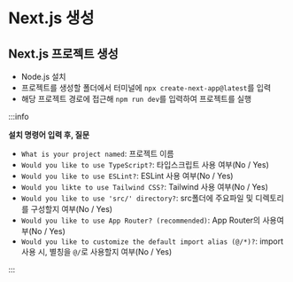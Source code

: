 # Next.js 생성

## Next.js 프로젝트 생성

- Node.js 설치
- 프로젝트를 생성할 폴더에서 터미널에 `npx create-next-app@latest`를 입력
- 해당 프로젝트 경로에 접근해 `npm run dev`를 입력하여 프로젝트를 실행

:::info

**설치 명령어 입력 후, 질문**<br/>

- `What is your project named`: 프로젝트 이름
- `Would you like to use TypeScript?`: 타입스크립트 사용 여부(No / Yes)
- `Would you like to use ESLint?`: ESLint 사용 여부(No / Yes)
- `Would you likte to use Tailwind CSS?`: Tailwind 사용 여부(No / Yes)
- `Would you like to use 'src/' directory?`: src폴더에 주요파일 및 디렉토리를 구성할지 여부(No / Yes)
- `Would you like to use App Router? (recommended)`: App Router의 사용여부(No / Yes)
- `Would you like to customize the default import alias (@/*)?`: import 사용 시, 별칭을 `@/`로 사용할지 여부(No / Yes)

:::

